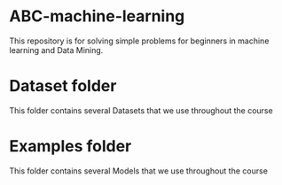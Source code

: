 # ABC-machine-learning
This repository is for solving simple problems for beginners in machine learning and Data Mining.
# Dataset folder 
This folder contains several Datasets that we use throughout the course
# Examples folder 
This folder contains several Models that we use throughout the course
